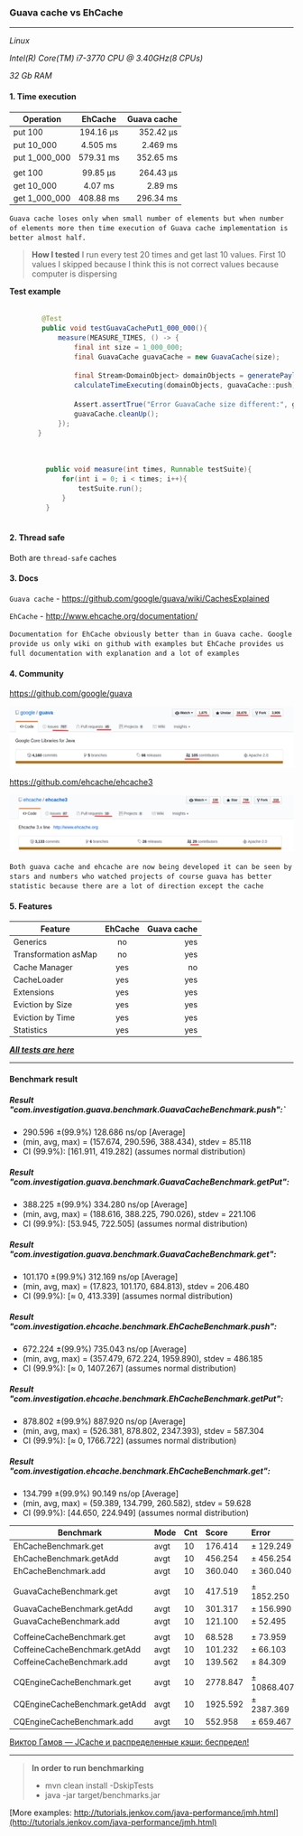 

### Guava cache vs EhCache

---

*_Linux_*

*_Intel(R) Core(TM) i7-3770 CPU @ 3.40GHz(8 CPUs)_*

*_32 Gb RAM_*


#### 1. Time execution

| Operation     |    EhCache    |   Guava cache  |                                            
| ------------- |:-------------:| --------------:| 
| put 100       |   194.16 μs   |   352.42 μs    |
| put 10_000    |   4.505 ms    |   2.469 ms     |
| put 1_000_000 |   579.31 ms   |   352.65 ms    |
|				|				|				 |
| get 100		|	99.85 μs	|	264.43 μs    |
| get 10_000    |   4.07 ms     |   2.89 ms      |
| get 1_000_000 |   408.88 ms   |   296.34 ms    |


`Guava cache loses only when small number of elements
but when number of elements more then
time execution of Guava cache implementation is better almost half.`

> **How I tested**
> I run every test 20 times and get last 10 values. First 10 values I skipped because I think
> this is not correct values because computer is dispersing

**Test example**
```java
	
        @Test
        public void testGuavaCachePut1_000_000(){
            measure(MEASURE_TIMES, () -> {
                final int size = 1_000_000;
                final GuavaCache guavaCache = new GuavaCache(size);

                final Stream<DomainObject> domainObjects = generatePayload(size);
                calculateTimeExecuting(domainObjects, guavaCache::push);

                Assert.assertTrue("Error GuavaCache size different:", guavaCache.size() == size);
                guavaCache.cleanUp();
            });
       }
	
```

```java

         public void measure(int times, Runnable testSuite){
             for(int i = 0; i < times; i++){
                 testSuite.run();
             }
         }
	
```

#### 2. Thread safe

Both are `thread-safe` caches

#### 3. Docs

`Guava cache` - https://github.com/google/guava/wiki/CachesExplained

`EhCache` -     http://www.ehcache.org/documentation/

`Documentation for EhCache obviously better than in Guava cache.
Google provide us only wiki on github with examples
but EhCache provides us full documentation with explanation and a lot of examples`

#### 4. Community

https://github.com/google/guava

![alt text](images/guava_github.png)

https://github.com/ehcache/ehcache3

![alt text](images/ehcache_github.png)

`Both guava cache and ehcache are now being developed
it can be seen by stars and numbers who watched projects
of course guava has better statistic because there are a lot of direction except the cache`

#### 5. Features

| Feature                |    EhCache    |   Guava cache  | 
| -----------------------|:-------------:| --------------:|
| Generics               |      no       |      yes       |
| Transformation asMap   |      no       |      yes       |
| Cache Manager          |      yes      |      no        |
| CacheLoader            |      yes      |      yes       |
| Extensions             |      yes      |      yes       |
| Eviction by Size       |      yes      |      yes       |
| Eviction by Time       |      yes      |      yes       | 
| Statistics             |      yes      |      yes       |



[***All tests are here***](src/test/java/com/investigation/caches/)

---

#### Benchmark result

##### Result "com.investigation.guava.benchmark.GuavaCacheBenchmark.push":`
 - 290.596 ±(99.9%) 128.686 ns/op [Average]
 - (min, avg, max) = (157.674, 290.596, 388.434), stdev = 85.118
 - CI (99.9%): [161.911, 419.282] (assumes normal distribution)

##### Result "com.investigation.guava.benchmark.GuavaCacheBenchmark.getPut":
 - 388.225 ±(99.9%) 334.280 ns/op [Average]
 - (min, avg, max) = (188.616, 388.225, 790.026), stdev = 221.106
 - CI (99.9%): [53.945, 722.505] (assumes normal distribution)

##### Result "com.investigation.guava.benchmark.GuavaCacheBenchmark.get":
 - 101.170 ±(99.9%) 312.169 ns/op [Average]
 - (min, avg, max) = (17.823, 101.170, 684.813), stdev = 206.480
 - CI (99.9%): [≈ 0, 413.339] (assumes normal distribution)


##### Result "com.investigation.ehcache.benchmark.EhCacheBenchmark.push":
 - 672.224 ±(99.9%) 735.043 ns/op [Average]
 - (min, avg, max) = (357.479, 672.224, 1959.890), stdev = 486.185
 - CI (99.9%): [≈ 0, 1407.267] (assumes normal distribution)

##### Result "com.investigation.ehcache.benchmark.EhCacheBenchmark.getPut":
 - 878.802 ±(99.9%) 887.920 ns/op [Average]
 - (min, avg, max) = (526.381, 878.802, 2347.393), stdev = 587.304
 - CI (99.9%): [≈ 0, 1766.722] (assumes normal distribution)

##### Result "com.investigation.ehcache.benchmark.EhCacheBenchmark.get":
 - 134.799 ±(99.9%) 90.149 ns/op [Average]
 - (min, avg, max) = (59.389, 134.799, 260.582), stdev = 59.628
 - CI (99.9%): [44.650, 224.949] (assumes normal distribution)


| Benchmark                    |  Mode | Cnt |  Score  |  Error      | Units |
|------------------------------|:------|:----|:--------|:------------|:------|
| EhCacheBenchmark.get         |  avgt | 10  | 176.414 | ±  129.249  | ns/op |
| EhCacheBenchmark.getAdd      |  avgt | 10  | 456.254 | ±  456.254  | ns/op |
| EhCacheBenchmark.add         |  avgt | 10  | 360.040 | ±  360.040  | ns/op |
|                              |       |     |         |             |       |
| GuavaCacheBenchmark.get      |  avgt | 10  | 417.519 | ± 1852.250  | ns/op |
| GuavaCacheBenchmark.getAdd   |  avgt | 10  | 301.317 | ±  156.990  | ns/op |
| GuavaCacheBenchmark.add      |  avgt | 10  | 121.100 | ±   52.495  | ns/op |
|                              |       |     |         |             |       |
| CoffeineCacheBenchmark.get   |  avgt | 10  |  68.528 | ±  73.959   | ns/op |
| CoffeineCacheBenchmark.getAdd|  avgt | 10  | 101.232 | ±  66.103   | ns/op |
| CoffeineCacheBenchmark.add   |  avgt | 10  | 139.562 | ±  84.309   | ns/op 
|                              |       |     |         |             |       |
| CQEngineCacheBenchmark.get   |  avgt | 10  |2778.847 | ± 10868.407 | ns/op |
| CQEngineCacheBenchmark.getAdd|  avgt | 10  |1925.592 | ±  2387.369 | ns/op |
| CQEngineCacheBenchmark.add   |  avgt | 10  | 552.958 | ±   659.467 | ns/op |

[Виктор Гамов — JCache и распределенные кэши: беспредел!](https://www.youtube.com/watch?v=mU893v4HtF4)

---
> **In order to run benchmarking**
> - mvn clean install -DskipTests
> - java -jar target/benchmarks.jar


[More examples: http://tutorials.jenkov.com/java-performance/jmh.html](http://tutorials.jenkov.com/java-performance/jmh.html)